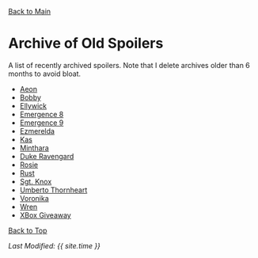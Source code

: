 [Back to Main](index.md)

# Archive of Old Spoilers

A list of recently archived spoilers. Note that I delete archives older than 6 months to avoid bloat.

* [Aeon](archive/aeon.md)
* [Bobby](archive/bobby.md)
* [Ellywick](archive/ellywick.md)
* [Emergence 8](archive/emergence_8.md)
* [Emergence 9](archive/emergence_9.md)
* [Ezmerelda](archive/ezmerelda.md)
* [Kas](archive/kas.md)
* [Minthara](archive/minthara.md)
* [Duke Ravengard](archive/ravengard.md)
* [Rosie](archive/rosie.md)
* [Rust](archive/rust.md)
* [Sgt. Knox](archive/sgtknox.md)
* [Umberto Thornheart](archive/umberto.md)
* [Voronika](archive/voronika.md)
* [Wren](archive/wren.md)
* [XBox Giveaway](archive/xbox_giveaway_laezel.md)

[Back to Top](#top)

*Last Modified: {{ site.time }}*
